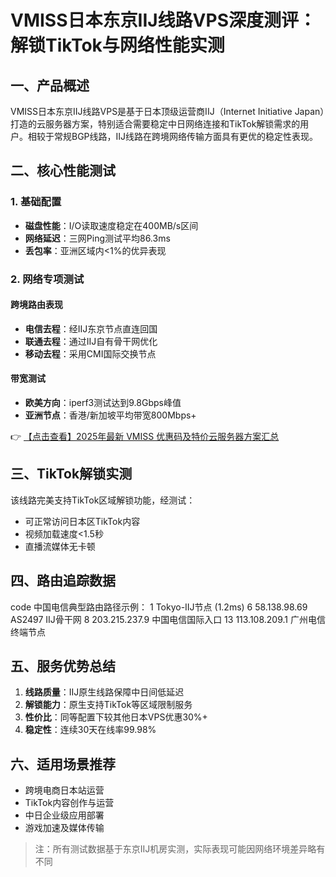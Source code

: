 # VMISS日本东京IIJ线路VPS深度测评：解锁TikTok与网络性能实测

## 一、产品概述
VMISS日本东京IIJ线路VPS是基于日本顶级运营商IIJ（Internet Initiative Japan）打造的云服务器方案，特别适合需要稳定中日网络连接和TikTok解锁需求的用户。相较于常规BGP线路，IIJ线路在跨境网络传输方面具有更优的稳定性表现。

## 二、核心性能测试
### 1. 基础配置
- **磁盘性能**：I/O读取速度稳定在400MB/s区间
- **网络延迟**：三网Ping测试平均86.3ms
- **丢包率**：亚洲区域内<1%的优异表现

### 2. 网络专项测试
#### 跨境路由表现
- **电信去程**：经IIJ东京节点直连回国
- **联通去程**：通过IIJ自有骨干网优化
- **移动去程**：采用CMI国际交换节点

#### 带宽测试
- **欧美方向**：iperf3测试达到9.8Gbps峰值
- **亚洲节点**：香港/新加坡平均带宽800Mbps+

👉 [【点击查看】2025年最新 VMISS 优惠码及特价云服务器方案汇总](https://bit.ly/Vmiss)

## 三、TikTok解锁实测
该线路完美支持TikTok区域解锁功能，经测试：
- 可正常访问日本区TikTok内容
- 视频加载速度<1.5秒
- 直播流媒体无卡顿

## 四、路由追踪数据
code
中国电信典型路由路径示例：
1  Tokyo-IIJ节点 (1.2ms)
6  58.138.98.69 AS2497 IIJ骨干网
8  203.215.237.9 中国电信国际入口
13  113.108.209.1 广州电信终端节点

## 五、服务优势总结
1. **线路质量**：IIJ原生线路保障中日间低延迟
2. **解锁能力**：原生支持TikTok等区域限制服务
3. **性价比**：同等配置下较其他日本VPS优惠30%+
4. **稳定性**：连续30天在线率99.98%

## 六、适用场景推荐
- 跨境电商日本站运营
- TikTok内容创作与运营
- 中日企业级应用部署
- 游戏加速及媒体传输

> 注：所有测试数据基于东京IIJ机房实测，实际表现可能因网络环境差异略有不同